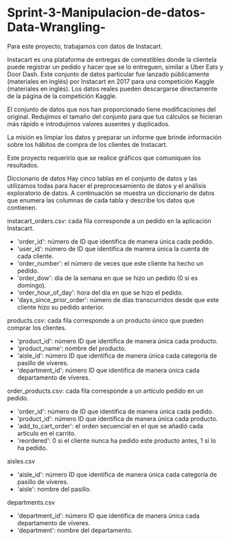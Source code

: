 # Sprint-3-Manipulacion-de-datos-Data-Wrangling-

Para este proyecto, trabajamos con datos de Instacart.

Instacart es una plataforma de entregas de comestibles donde la clientela puede registrar un pedido y hacer que se lo entreguen, similar a Uber Eats y Door Dash. Este conjunto de datos particular fue lanzado públicamente (materiales en inglés) por Instacart en 2017 para una competición Kaggle (materiales en inglés). Los datos reales pueden descargarse directamente de la página de la competición Kaggle.

El conjunto de datos que nos han proporcionado tiene modificaciones del original. Redujimos el tamaño del conjunto para que tus cálculos se hicieran más rápido e introdujimos valores ausentes y duplicados.

La misión es limpiar los datos y preparar un informe que brinde información sobre los hábitos de compra de los clientes de Instacart.

Este proyecto requeririo que se realice gráficos que comuniquen los resultados.

Diccionario de datos
Hay cinco tablas en el conjunto de datos y las utilizamos todas para hacer el preprocesamiento de datos y el análisis exploratorio de datos. A continuación se muestra un diccionario de datos que enumera las columnas de cada tabla y describe los datos que contienen.

instacart_orders.csv: cada fila corresponde a un pedido en la aplicación Instacart.

- 'order_id': número de ID que identifica de manera única cada pedido.
- 'user_id': número de ID que identifica de manera única la cuenta de cada cliente.
- 'order_number': el número de veces que este cliente ha hecho un pedido.
- 'order_dow': día de la semana en que se hizo un pedido (0 si es domingo).
- 'order_hour_of_day': hora del día en que se hizo el pedido.
- 'days_since_prior_order': número de días transcurridos desde que este cliente hizo su pedido anterior.

products.csv: cada fila corresponde a un producto único que pueden comprar los clientes.

- 'product_id': número ID que identifica de manera única cada producto.
- 'product_name': nombre del producto.
- 'aisle_id': número ID que identifica de manera única cada categoría de pasillo de víveres.
- 'department_id': número ID que identifica de manera única cada departamento de víveres.

order_products.csv: cada fila corresponde a un artículo pedido en un pedido.

- 'order_id': número de ID que identifica de manera única cada pedido.
- 'product_id': número ID que identifica de manera única cada producto.
- 'add_to_cart_order': el orden secuencial en el que se añadió cada artículo en el carrito.
- 'reordered': 0 si el cliente nunca ha pedido este producto antes, 1 si lo ha pedido.

aisles.csv

- 'aisle_id': número ID que identifica de manera única cada categoría de pasillo de víveres.
- 'aisle': nombre del pasillo.

departments.csv
- 'department_id': número ID que identifica de manera única cada departamento de víveres.
- 'department': nombre del departamento.
